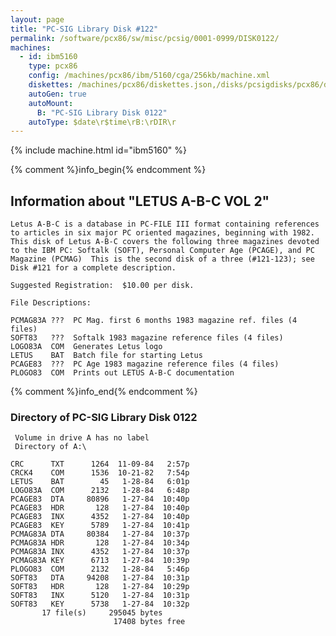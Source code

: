```yaml
---
layout: page
title: "PC-SIG Library Disk #122"
permalink: /software/pcx86/sw/misc/pcsig/0001-0999/DISK0122/
machines:
  - id: ibm5160
    type: pcx86
    config: /machines/pcx86/ibm/5160/cga/256kb/machine.xml
    diskettes: /machines/pcx86/diskettes.json,/disks/pcsigdisks/pcx86/diskettes.json
    autoGen: true
    autoMount:
      B: "PC-SIG Library Disk 0122"
    autoType: $date\r$time\rB:\rDIR\r
---
```


{% include machine.html id="ibm5160" %}

{% comment %}info_begin{% endcomment %}

## Information about "LETUS A-B-C VOL 2"

    Letus A-B-C is a database in PC-FILE III format containing references
    to articles in six major PC oriented magazines, beginning with 1982.
    This disk of Letus A-B-C covers the following three magazines devoted
    to the IBM PC: Softalk (SOFT), Personal Computer Age (PCAGE), and PC
    Magazine (PCMAG)  This is the second disk of a three (#121-123); see
    Disk #121 for a complete description.
    
    Suggested Registration:  $10.00 per disk.
    
    File Descriptions:
    
    PCMAG83A ???  PC Mag. first 6 months 1983 magazine ref. files (4 files)
    SOFT83   ???  Softalk 1983 magazine reference files (4 files)
    LOGO83A  COM  Generates Letus logo
    LETUS    BAT  Batch file for starting Letus
    PCAGE83  ???  PC Age 1983 magazine reference files (4 files)
    PLOGO83  COM  Prints out LETUS A-B-C documentation
{% comment %}info_end{% endcomment %}


### Directory of PC-SIG Library Disk 0122

     Volume in drive A has no label
     Directory of A:\

    CRC      TXT      1264  11-09-84   2:57p
    CRCK4    COM      1536  10-21-82   7:54p
    LETUS    BAT        45   1-28-84   6:01p
    LOGO83A  COM      2132   1-28-84   6:48p
    PCAGE83  DTA     80896   1-27-84  10:40p
    PCAGE83  HDR       128   1-27-84  10:40p
    PCAGE83  INX      4352   1-27-84  10:40p
    PCAGE83  KEY      5789   1-27-84  10:41p
    PCMAG83A DTA     80384   1-27-84  10:37p
    PCMAG83A HDR       128   1-27-84  10:34p
    PCMAG83A INX      4352   1-27-84  10:37p
    PCMAG83A KEY      6713   1-27-84  10:39p
    PLOGO83  COM      2132   1-28-84   5:46p
    SOFT83   DTA     94208   1-27-84  10:31p
    SOFT83   HDR       128   1-27-84  10:29p
    SOFT83   INX      5120   1-27-84  10:31p
    SOFT83   KEY      5738   1-27-84  10:32p
           17 file(s)     295045 bytes
                           17408 bytes free
